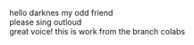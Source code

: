 hello darknes my odd friend<br>
please sing outloud<br>
great voice!
this is work from the branch colabs
